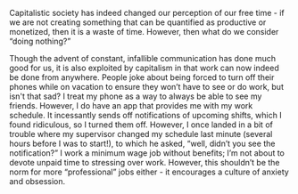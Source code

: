 Capitalistic society has indeed changed our perception of our free time - if we are not creating something that can be quantified as productive or monetized, then it is a waste of time. However, then what do we consider “doing nothing?” 

Though the advent of constant, infallible communication has done much good for us, it is also exploited by capitalism in that work can now indeed be done from anywhere. People joke about being forced to turn off their phones while on vacation to ensure they won’t have to see or do work, but isn't that sad? I treat my phone as a way to always be able to see my friends. However, I do have an app that provides me with my work schedule. It incessantly sends off notifications of upcoming shifts, which I found ridiculous, so I turned them off. However, I once landed in a bit of trouble where my supervisor changed my schedule last minute (several hours before I was to start!), to which he asked, “well, didn’t you see the notification?” I work a minimum wage job without benefits; I’m not about to devote unpaid time to stressing over work. However, this shouldn’t be the norm for more “professional” jobs either - it encourages a culture of anxiety and obsession. 

